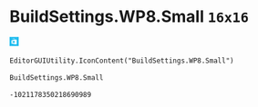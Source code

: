# BuildSettings.WP8.Small `16x16`
<img src="/img/BuildSettings.WP8.Small.png" width=16 height=16>

``` CSharp
EditorGUIUtility.IconContent("BuildSettings.WP8.Small")
```
```
BuildSettings.WP8.Small
```
```
-1021178350218690989
```
